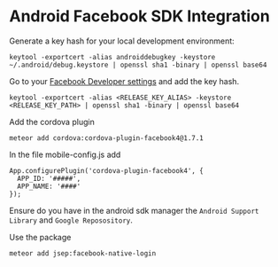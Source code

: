 # Android Facebook SDK Integration

Generate a key hash for your local development environment:

```
keytool -exportcert -alias androiddebugkey -keystore ~/.android/debug.keystore | openssl sha1 -binary | openssl base64
```
Go to your [Facebook Developer settings](https://developers.facebook.com/settings/developer/sample-app/) and add the key hash.

```
keytool -exportcert -alias <RELEASE_KEY_ALIAS> -keystore <RELEASE_KEY_PATH> | openssl sha1 -binary | openssl base64
```

Add the cordova plugin
```
meteor add cordova:cordova-plugin-facebook4@1.7.1
```

In the file mobile-config.js add
```
App.configurePlugin('cordova-plugin-facebook4', {
  APP_ID: '#####',
  APP_NAME: '####'
});
```
Ensure do you have in the android sdk manager the `Android Support Library` and `Google Reposository`.

Use the package 
```
meteor add jsep:facebook-native-login
```
